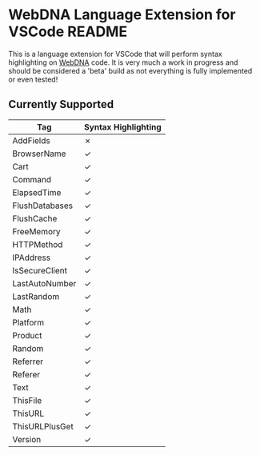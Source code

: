 # WebDNA Language Extension for VSCode README
This is a language extension for VSCode that will perform syntax highlighting on [WebDNA](http://www.webdna.us/) code. It is very much a work in progress and should be considered a 'beta' build as not everything is fully implemented or even tested!<br/>

## Currently Supported

| Tag      | Syntax Highlighting |
| -----------       | -------- |
| AddFields         | ✗        |
| BrowserName       | ✓        |
| Cart              | ✓        |
| Command           | ✓        |
| ElapsedTime       | ✓        |
| FlushDatabases    | ✓        |
| FlushCache        | ✓        |
| FreeMemory        | ✓        |
| HTTPMethod        | ✓        |
| IPAddress         | ✓        |
| IsSecureClient    | ✓        |
| LastAutoNumber    | ✓        |
| LastRandom        | ✓        |
| Math              | ✓        |
| Platform          | ✓        |
| Product           | ✓        |
| Random            | ✓        |
| Referrer          | ✓        |
| Referer           | ✓        |
| Text              | ✓        |
| ThisFile          | ✓        |
| ThisURL           | ✓        |
| ThisURLPlusGet    | ✓        |
| Version           | ✓        |

